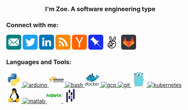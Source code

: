 <h3 align="center">I'm Zoe. A software engineering type</h3>

<h3 align="left">Connect with me:</h3>
<p align="left"> <a href="mailto:hello@zoenolan.org" target="blank"><img align="center" src="images/connect/email.svg" alt="zoenolan" height="40" width="40" /></a> <a href="https://twitter.com/zoe_nolan" target="blank"><img align="center" src="images/connect/twitter.svg" alt="zoe_nolan" height="40" width="40" /></a> <a href="https://linkedin.com/in/zoenolan" target="blank"><img align="center" src="images/connect/linkedin.svg" alt="zoenolan" height="40" width="40" /></a> <a href="http://zoenolan.org/feed/" target="blank"><img align="center" src="images/connect/rss.svg" alt="http://zoenolan.org/feed/" height="40" width="40" /></a> <a href="https://news.ycombinator.com/user?id=zoenolan" target="blank"><img align="center" src="images/connect/hackernews.svg" alt="https://news.ycombinator.com/user?id=zoenolan" height="40" width="40" /></a> <a href="https://pinboard.in/u:zoenolan" target="blank"><img align="center" src="images/connect/pinboard.svg" alt="https://pinboard.in/u:zoenolan" height="40" width="40" /></a> <a href="https://angel.co/u/zoenolan" target="blank"><img align="center" src="images/connect/angellist.svg" alt="https://angel.co/u/zoenolan" height="40" width="40" /></a> <a href="https://gitlab.com/zoenolan" target="blank"><img align="center" src="images/connect/gitlab.svg" alt="https://gitlab.com/zoenolan" height="40" width="40" /></a> </p>

<h3 align="left">Languages and Tools:</h3>
<p align="left"> <a href="https://www.python.org" target="_blank" rel="noreferrer"> <img src="https://raw.githubusercontent.com/devicons/devicon/master/icons/python/python-original.svg" alt="python" width="40" height="40"/> </a> <a href="https://www.arduino.cc/" target="_blank" rel="noreferrer"> <img src="https://cdn.worldvectorlogo.com/logos/arduino-1.svg" alt="arduino" width="40" height="40"/> </a> <a href="https://aws.amazon.com" target="_blank" rel="noreferrer"> <img src="https://raw.githubusercontent.com/devicons/devicon/master/icons/amazonwebservices/amazonwebservices-original-wordmark.svg" alt="aws" width="40" height="40"/> </a> <a href="https://www.gnu.org/software/bash/" target="_blank" rel="noreferrer"> <img src="https://www.vectorlogo.zone/logos/gnu_bash/gnu_bash-icon.svg" alt="bash" width="40" height="40"/> </a> <a href="https://www.docker.com/" target="_blank" rel="noreferrer"> <img src="https://raw.githubusercontent.com/devicons/devicon/master/icons/docker/docker-original-wordmark.svg" alt="docker" width="40" height="40"/> </a> <a href="https://cloud.google.com" target="_blank" rel="noreferrer"> <img src="https://www.vectorlogo.zone/logos/google_cloud/google_cloud-icon.svg" alt="gcp" width="40" height="40"/> </a> <a href="https://git-scm.com/" target="_blank" rel="noreferrer"> <img src="https://www.vectorlogo.zone/logos/git-scm/git-scm-icon.svg" alt="git" width="40" height="40"/> </a> <a href="https://golang.org" target="_blank" rel="noreferrer"> <img src="https://raw.githubusercontent.com/devicons/devicon/master/icons/go/go-original.svg" alt="go" width="40" height="40"/> </a> <a href="https://kubernetes.io" target="_blank" rel="noreferrer"> <img src="https://www.vectorlogo.zone/logos/kubernetes/kubernetes-icon.svg" alt="kubernetes" width="40" height="40"/> </a> <a href="https://www.linux.org/" target="_blank" rel="noreferrer"> <img src="https://raw.githubusercontent.com/devicons/devicon/master/icons/linux/linux-original.svg" alt="linux" width="40" height="40"/> </a> <a href="https://www.mathworks.com/" target="_blank" rel="noreferrer"> <img src="https://upload.wikimedia.org/wikipedia/commons/2/21/Matlab_Logo.png" alt="matlab" width="40" height="40"/> </a> <a href="https://www.nginx.com" target="_blank" rel="noreferrer"> <img src="https://raw.githubusercontent.com/devicons/devicon/master/icons/nginx/nginx-original.svg" alt="nginx" width="40" height="40"/> </a> <a href="https://pandas.pydata.org/" target="_blank" rel="noreferrer"> <img src="https://raw.githubusercontent.com/devicons/devicon/2ae2a900d2f041da66e950e4d48052658d850630/icons/pandas/pandas-original.svg" alt="pandas" width="40" height="40"/> </a> </p>


